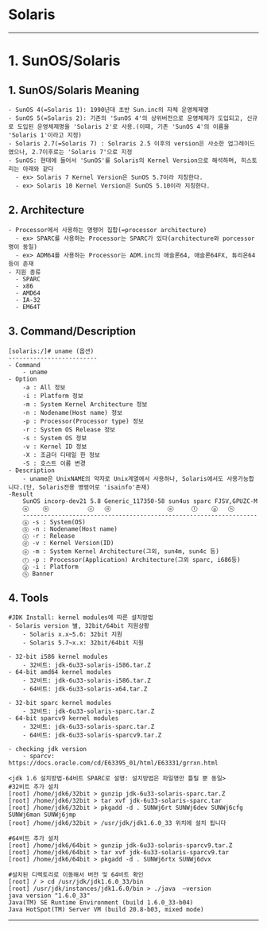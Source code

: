 # Solaris

---


# 1. SunOS/Solaris
## 1. SunOS/Solaris Meaning
    - SunOS 4(=Solaris 1): 1990년대 초반 Sun.inc의 자체 운영체제명
    - SunOS 5(=Solaris 2): 기존의 'SunOS 4'의 상위버전으로 운영체제가 도입되고, 신규로 도입된 운영체제명을 'Solaris 2'로 사용.(이때, 기존 'SunOS 4'의 이름을 'Solaris 1'이라고 지정)
    - Solaris 2.7(=Solaris 7) : Solraris 2.5 이후의 version은 사소한 업그레이드였으나, 2.7이후로는 'Solaris 7'으로 지정
    - SunOS: 현대에 들어서 'SunOS'를 Solaris의 Kernel Version으로 해석하며, 히스토리는 아래와 같다
      - ex> Solaris 7 Kernel Version은 SunOS 5.7이라 지칭한다.
      - ex> Solaris 10 Kernel Version은 SunOS 5.10이라 지칭한다.

## 2. Architecture
    - Processor에서 사용하는 명령어 집합(=processor architecture)
      - ex> SPARC를 사용하는 Processor는 SPARC가 있다(architecture와 porcessor명이 동일)
      - ex> ADM64를 사용하는 Processor는 ADM.inc의 애슬론64, 애슬론64FX, 튜리온64 등이 존재
    - 지원 종류
      - SPARC
      - x86
      - AMD64
      - IA-32
      - EM64T
      
## 3. Command/Description
```console
[solaris:/]# uname (옵션)
-------------------------
- Command
    - uname
- Option
    -a : All 정보
    -i : Platform 정보
    -m : System Kernel Architecture 정보
    -n : Nodename(Host name) 정보
    -p : Processor(Processor type) 정보
    -r : System OS Release 정보
    -s : System OS 정보
    -v : Kernel ID 정보
    -X : 조금더 디테일 한 정보
    -S : 호스트 이름 변경
- Description
    - uname은 UnixNAME의 약자로 Unix계열에서 사용하나, Solaris에서도 사용가능합니다.(단, Solaris전용 명령어로 'isainfo'존재)
-Result
    SunOS incorp-dev21 5.8 Generic_117350-58 sun4us sparc FJSV,GPUZC-M
    ⓐ    ⓑ           ⓒ   ⓓ                ⓔ     ⓕ    ⓖ   ⓗ
    ------------------------------------------------------------------
    ⓐ -s : System(OS)
    ⓑ -n : Nodename(Host name)
    ⓒ -r : Release
    ⓓ -v : Kernel Version(ID)
    ⓔ -m : System Kernel Architecture(그외, sun4m, sun4c 등)
    ⓕ -p : Processor(Application) Architecture(그외 sparc, i686등)
    ⓖ -i : Platform
    ⓗ Banner
```

## 4. Tools
```console
#JDK Install: kernel modules에 따른 설치방법
- Solaris version 별, 32bit/64bit 지원상황
    - Solaris x.x~5.6: 32bit 지원
    - Solaris 5.7~x.x: 32bit/64bit 지원

- 32-bit i586 kernel modules
    - 32비트: jdk-6u33-solaris-i586.tar.Z
- 64-bit amd64 kernel modules
    - 32비트: jdk-6u33-solaris-i586.tar.Z
    - 64비트: jdk-6u33-solaris-x64.tar.Z

- 32-bit sparc kernel modules
    - 32비트: jdk-6u33-solaris-sparc.tar.Z
- 64-bit sparcv9 kernel modules
    - 32비트: jdk-6u33-solaris-sparc.tar.Z
    - 64비트: jdk-6u33-solaris-sparcv9.tar.Z

- checking jdk version
    - sparcv: https://docs.oracle.com/cd/E63395_01/html/E63331/grrxn.html

<jdk 1.6 설치방법-64비트 SPARC로 설명: 설치방법은 파일명만 틀릴 뿐 동일>
#32비트 추가 설치
[root] /home/jdk6/32bit > gunzip jdk-6u33-solaris-sparc.tar.Z
[root] /home/jdk6/32bit > tar xvf jdk-6u33-solaris-sparc.tar
[root] /home/jdk6/32bit > pkgadd -d . SUNWj6rt SUNWj6dev SUNWj6cfg SUNWj6man SUNWj6jmp 
[root] /home/jdk6/32bit > /usr/jdk/jdk1.6.0_33 위치에 설치 됩니다

#64비트 추가 설치
[root] /home/jdk6/64bit > gunzip jdk-6u33-solaris-sparcv9.tar.Z
[root] /home/jdk6/64bit > tar xvf jdk-6u33-solaris-sparcv9.tar
[root] /home/jdk6/64bit > pkgadd -d . SUNWj6rtx SUNWj6dvx

#설치된 디렉토리로 이동해서 버전 및 64비트 확인
[root] / > cd /usr/jdk/jdk1.6.0_33/bin
[root] /usr/jdk/instances/jdk1.6.0/bin > ./java  –version
java version "1.6.0_33"
Java(TM) SE Runtime Environment (build 1.6.0_33-b04)
Java HotSpot(TM) Server VM (build 20.8-b03, mixed mode)
```
---
